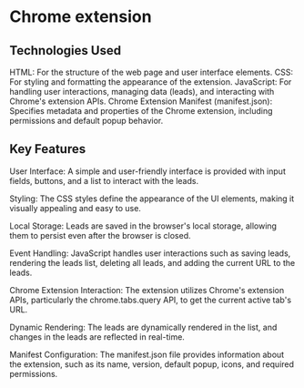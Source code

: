 # Chrome extension 
## Technologies Used
HTML: For the structure of the web page and user interface elements.
CSS: For styling and formatting the appearance of the extension.
JavaScript: For handling user interactions, managing data (leads), and interacting with Chrome's extension APIs.
Chrome Extension Manifest (manifest.json): Specifies metadata and properties of the Chrome extension, including permissions and default popup behavior.
## Key Features
User Interface: A simple and user-friendly interface is provided with input fields, buttons, and a list to interact with the leads.

Styling: The CSS styles define the appearance of the UI elements, making it visually appealing and easy to use.

Local Storage: Leads are saved in the browser's local storage, allowing them to persist even after the browser is closed.

Event Handling: JavaScript handles user interactions such as saving leads, rendering the leads list, deleting all leads, and adding the current URL to the leads.

Chrome Extension Interaction: The extension utilizes Chrome's extension APIs, particularly the chrome.tabs.query API, to get the current active tab's URL.

Dynamic Rendering: The leads are dynamically rendered in the list, and changes in the leads are reflected in real-time.

Manifest Configuration: The manifest.json file provides information about the extension, such as its name, version, default popup, icons, and required permissions.
